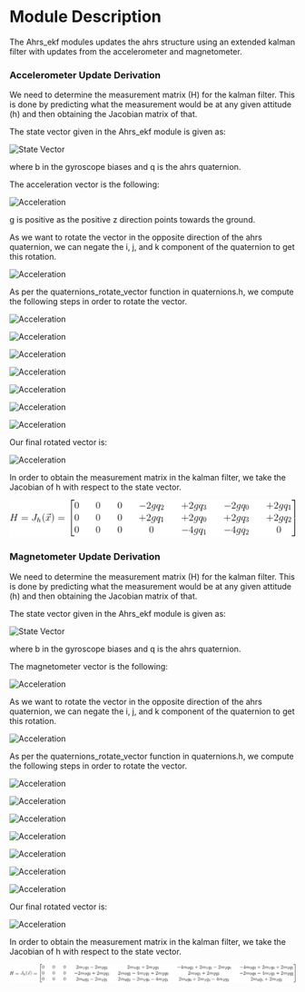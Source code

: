 # Module Description
The Ahrs_ekf modules updates the ahrs structure using an extended kalman filter with updates from the accelerometer and magnetometer.

### Accelerometer Update Derivation
We need to determine the measurement matrix (H) for the kalman filter. This is done by predicting what the measurement would be at any given attitude (h) and then obtaining the Jacobian matrix of that.

The state vector given in the Ahrs_ekf module is given as:
<!-- \vec{x} = \begin{bmatrix} b_x \\ b_y \\ b_z \\ q_0 \\ q_1 \\ q_2 \\ q_3 \end{bmatrix} -->
![State Vector](http://mathurl.com/ze3ktfw.png)

where b in the gyroscope biases and q is the ahrs quaternion.

The acceleration vector is the following:
<!-- \vec{a} = \begin{bmatrix} 0 \\ 0 \\ g \end{bmatrix} -->
![Acceleration](http://mathurl.com/zogc2o3.png)

g is positive as the positive z direction points towards the ground.

As we want to rotate the vector in the opposite direction of the ahrs quaternion, we can negate the i, j, and k component of the quaternion to get this rotation.
<!-- \vec{q} = \begin{bmatrix} q_0 \\ -q_1 \\ -q_2 \\ -q_3  \end{bmatrix} -->
![Acceleration](http://mathurl.com/gqbkhnz.png)

As per the quaternions_rotate_vector function in quaternions.h, we compute the following steps in order to rotate the vector.
<!-- \vec{tmp}_1 = \begin{vmatrix} \vec{\imath} && \vec{\jmath} && \vec{k} \\ -q_1 && -q_2 && -q_3 \\ 0 && 0 && g \end{vmatrix} -->
![Acceleration](http://mathurl.com/zgryhmu.png)

<!-- \vec{tmp}_1 = \begin{bmatrix} -g q_2 \\ +g q_1 \\ 0 \end{bmatrix} -->
![Acceleration](http://mathurl.com/j66o2gq.png)

<!-- \vec{tmp}_1 = 2 \vec{tmp}_1 -->
![Acceleration](http://mathurl.com/gnc6l5g.png)

<!-- \vec{tmp}_1 = \begin{bmatrix} -2 g q_2 \\ +2 g q_1 \\ 0 \end{bmatrix} -->
![Acceleration](http://mathurl.com/gnry9g7.png)

<!-- \vec{tmp}_2 = \begin{vmatrix} \vec{\imath} && \vec{\jmath} && \vec{k} \\ -q_1 && -q_2 && -q_3 \\ -2 g q_2 && +2 g q_1 && 0 \end{vmatrix} -->
![Acceleration](http://mathurl.com/jmmb5wk.png)

<!-- \vec{tmp}_2 = \begin{bmatrix} 2 g q_1 q_3 \\ 2 g q_2 q_3 \\ -2 g q_1^2 - 2 g q_2^2 \end{bmatrix} -->
![Acceleration](http://mathurl.com/zp36pbb.png)

<!-- \vec{h} = \vec{a} + q_0 * \vec{tmp}_1 + \vec{tmp}_2 -->
![Acceleration](http://mathurl.com/jca57ht.png)

Our final rotated vector is:
<!-- \vec{h} = \begin{bmatrix} -2 g q_0 q_2 + 2 g q_1 q_3 \\ +2 g q_0 q_1 + 2 g q_2 q_3 \\ g - 2 g q_1^2 - 2 g q_2^2 \end{bmatrix} -->
![Acceleration](http://mathurl.com/jygv2cz.png)

In order to obtain the measurement matrix in the kalman filter, we take the Jacobian of h with respect to the state vector.
<!-- H = J_h(\vec{x}) = \begin{bmatrix} 0 && 0 && 0 && -2 g q_2 && +2 g q_3 && -2 g q_0 && +2 g q_1 \\ 0 && 0 && 0 && +2 g q_1 && +2 g q_0 && +2 g q_3 && +2 g q_2 \\ 0 && 0 && 0 && 0 && -4 g q_1 && -4 g q_2 && 0 \end{bmatrix} -->
<!-- For some reason, the website limits the matrix to 5 columns -->
![Acceleration](./Images/Ahrs_ekf_acc_H.gif)


### Magnetometer Update Derivation
We need to determine the measurement matrix (H) for the kalman filter. This is done by predicting what the measurement would be at any given attitude (h) and then obtaining the Jacobian matrix of that.

The state vector given in the Ahrs_ekf module is given as:
<!-- \vec{x} = \begin{bmatrix} b_x \\ b_y \\ b_z \\ q_0 \\ q_1 \\ q_2 \\ q_3 \end{bmatrix} -->
![State Vector](http://mathurl.com/ze3ktfw.png)

where b in the gyroscope biases and q is the ahrs quaternion.

The magnetometer vector is the following:
<!-- \vec{m} = \begin{bmatrix} m_0 \\ m_1 \\ m_2 \end{bmatrix} -->
![Acceleration](http://mathurl.com/jyosp6s.png)

As we want to rotate the vector in the opposite direction of the ahrs quaternion, we can negate the i, j, and k component of the quaternion to get this rotation.
<!-- \vec{q} = \begin{bmatrix} q_0 \\ -q_1 \\ -q_2 \\ -q_3  \end{bmatrix} -->
![Acceleration](http://mathurl.com/gqbkhnz.png)

As per the quaternions_rotate_vector function in quaternions.h, we compute the following steps in order to rotate the vector.
<!-- \vec{tmp}_1 = \begin{vmatrix} \vec{\imath} && \vec{\jmath} && \vec{k} \\ -q_1 && -q_2 && -q_3 \\ m_0 && m_1 && m_2 \end{vmatrix} -->
![Acceleration](http://mathurl.com/jckkqld.png)

<!-- \vec{tmp}_1 = \begin{bmatrix} m_1 q_3 - m_2 q_2\\ -m_0 q_3 + m_2 q_1 \\ m_0 q_2 - m_1 q_1 \end{bmatrix} -->
![Acceleration](http://mathurl.com/hzznupw.png)

<!-- \vec{tmp}_1 = 2 \vec{tmp}_1 -->
![Acceleration](http://mathurl.com/gnc6l5g.png)

<!-- \vec{tmp}_1 = \vec{tmp}_1 = \begin{bmatrix} 2 m_1 q_3 - 2 m_2 q_2\\ -2 m_0 q_3 + 2 m_2 q_1 \\ 2 m_0 q_2 - 2 m_1 q_1 \end{bmatrix} -->
![Acceleration](http://mathurl.com/zwjqzoq.png)

<!-- \vec{tmp}_2 = \begin{vmatrix} \vec{\imath} && \vec{\jmath} && \vec{k} \\ -q_1 && -q_2 && -q_3 \\ 2 m_1 q_3 - 2 m_2 q_2 && -2 m_0 q_3 + 2 m_2 q_1 && 2 m_0 q_2 - 2 m_1 q_1 \end{vmatrix} -->
![Acceleration](http://mathurl.com/jjqn6pd.png)

<!-- \vec{tmp}_2 = \begin{bmatrix} -2 m_0 q_2^2 - 2 m_0 q_3^2 +2 m_1 q_1 q_2 + 2 m_2 q_1 q_3 \\ 2 m_0 q_1 q_2 - 2 m_1 q_1^2 - 2 m_1 q_3^2 + 2 m_2 q_2 q_3 \\ 2 m_0 q_1 q_3 + 2 m_1 q_2 q_3 - 2 m_2 q_1^2 - 2 m_2 q_2^2 \end{bmatrix} -->
![Acceleration](http://mathurl.com/gpu8rvq.png)

<!-- \vec{h} = \vec{a} + q_0 * \vec{tmp}_1 + \vec{tmp}_2 -->
![Acceleration](http://mathurl.com/jca57ht.png)

Our final rotated vector is:
<!-- \vec{h} = \begin{bmatrix} m_0 - 2 m_0 q_2^2 - 2 m_0 q_3^2 + 2 m_1 q_0 q_3 + 2 m_1 q_1 q_2 - 2 m_2 q_0 q_2 + 2 m_2 q_1 q_3 \\ m_1 - 2 m_0 q_0 q_3 + 2 m_0 q_1 q_2 - 2 m_1 q_1^2 -2 m_1 q_3^2 + 2 m_2 q_0 q_1 + 2 m_2 q_2 q_3 \\ m_2 + 2 m_0 q_0 q_2 + 2 m_0 q_1 q_3 - 2 m_1 q_0 q_1 + 2 m_1 q_2 q_3 - 2 m_2 q_1^2 - 2 m_2 q_2^2\end{bmatrix} -->
![Acceleration](http://mathurl.com/jsnkmyz.png)

In order to obtain the measurement matrix in the kalman filter, we take the Jacobian of h with respect to the state vector.
<!-- H = J_h(\vec{x}) = \begin{bmatrix} 0 && 0 && 0 && 2 m_1 q_3 - 2 m_2 q_2 && 2 m_1 q_2 + 2 m_2 q_3 && -4 m_0 q_2 + 2 m_1 q_1 - 2 m_2 q_0 && -4 m_0 q_3 + 2 m_1 q_0 + 2m_2 q_1 \\ 0 && 0 && 0 && -2 m_0 q_3 + 2 m_2 q_1 && 2 m_0 q_2 -4 m_1 q_1 +2 m_2 q_0 && 2 m_0 q_1 + 2 m_2 q_3 && -2 m_0 q_0 - 4 m_1 q_3 + 2 m_2 q_2 \\ 0 && 0 && 0 && 2 m_0 q_2 - 2 m_1 q_1 && 2 m_0 q_3 - 2 m_1 q_0 - 4 m_2 q_1 && 2 m_0 q_0 + 2 m_1 q_3 -4 m_2 q_2 && 2 m_0 q_1 + 2 m_1 q_2 \end{bmatrix} -->
<!-- For some reason, the website limits the matrix to 5 columns -->
![Acceleration](./Images/Ahrs_ekf_mag_H.gif)

